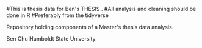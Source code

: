 #This is thesis data for Ben's THESIS .
#All analysis and cleaning should be done in R
  #Preferably from the tidyverse


Repository holding components of a Master's thesis data analysis.

Ben Chu
Humboldt State University
